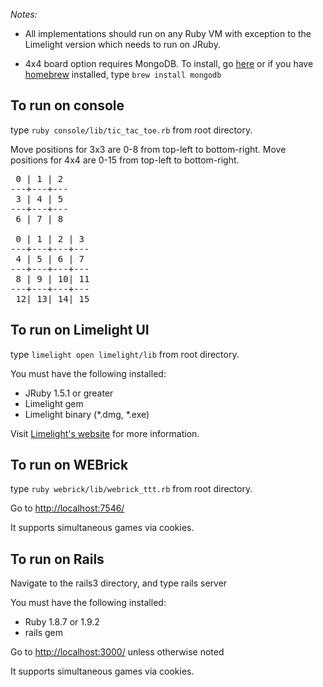 *Notes:*

* All implementations should run on any Ruby VM with exception to the Limelight version which needs to run on JRuby.

* 4x4 board option requires MongoDB.  To install, go [here](http://www.mongodb.org/downloads) or if you have [homebrew](http://github.com/mxcl/homebrew) installed, type <code>brew install mongodb</code>

To run on console
---------------

type <code>ruby console/lib/tic\_tac\_toe.rb</code> from root directory.

Move positions for 3x3 are 0-8 from top-left to bottom-right.
Move positions for 4x4 are 0-15 from top-left to bottom-right.

<pre>
 0 | 1 | 2
---+---+---
 3 | 4 | 5
---+---+---
 6 | 7 | 8

 0 | 1 | 2 | 3
---+---+---+---
 4 | 5 | 6 | 7
---+---+---+---
 8 | 9 | 10| 11
---+---+---+---
 12| 13| 14| 15
</pre>

To run on Limelight UI
----------------------

type <code>limelight open limelight/lib</code> from root directory.

You must have the following installed:

* JRuby 1.5.1 or greater
* Limelight gem
* Limelight binary (*.dmg, *.exe)

Visit [Limelight's website](http://limelight.8thlight.com/main/download) for more information.

To run on WEBrick
-----------------------

type <code>ruby webrick/lib/webrick\_ttt.rb</code> from root directory.

Go to [http://localhost:7546/](http://localhost:7546/)

It supports simultaneous games via cookies.


To run on Rails
-----------------------

Navigate to the rails3 directory, and type </code>rails server</code>

You must have the following installed:

* Ruby 1.8.7 or 1.9.2
* rails gem

Go to [http://localhost:3000/](http://localhost:3000/) unless otherwise noted

It supports simultaneous games via cookies.

